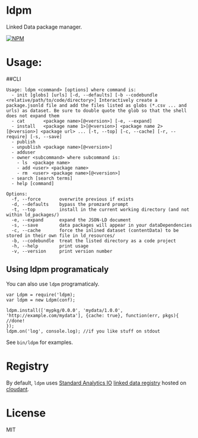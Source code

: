 ldpm
====

Linked Data package manager.

[![NPM](https://nodei.co/npm/ldpm.png)](https://nodei.co/npm/ldpm/)

Usage:
======

##CLI

    Usage: ldpm <command> [options] where command is:
      - init [globs] [urls] [-d, --defaults] [-b --codebundle <relative/path/to/code/directory>] Interactively create a package.jsonld file and add the files listed as globs (*.csv ... and urls) as dataset. Be sure to double quote the glob so that the shell does not expand them
      - cat       <package name>[@<version>] [-e, --expand]
      - install   <package name 1>[@<version>] <package name 2>[@<version>] <package url> ... [-t, --top] [-c, --cache] [-r, --require] [-s, --save]
      - publish
      - unpublish <package name>[@<version>]
      - adduser
      - owner <subcommand> where subcommand is:
        - ls  <package name>
        - add <user> <package name>
        - rm  <user> <package name>[@<version>]
      - search [search terms]
      - help [command]
    
    Options:
      -f, --force       overwrite previous if exists
      -d, --defaults    bypass the promzard prompt
      -t, --top         install in the current working directory (and not within ld_packages/)
      -e, --expand      expand the JSON-LD document
      -s, --save        data packages will appear in your dataDependencies
      -c, --cache       force the inlined dataset (contentData) to be stored in their own file in ld_resources/
      -b, --codebundle  treat the listed directory as a code project
      -h, --help        print usage
      -v, --version     print version number


## Using ldpm programaticaly

You can also use ```ldpm``` programaticaly.

    var Ldpm = require('ldpm);
    var ldpm = new Ldpm(conf);
    
    ldpm.install(['mypkg/0.0.0', 'mydata/1.0.0', 'http://example.com/mydata'], {cache: true}, function(err, pkgs){
    //done!
    });
    ldpm.on('log', console.log); //if you like stuff on stdout


See ```bin/ldpm``` for examples.


Registry
========

By default, ```ldpm``` uses [Standard Analytics IO](http://standardanalytics.io)
[linked data registry](https://github.com/standard-analytics/linked-data-registry)
hosted on [cloudant](https://sballesteros.cloudant.com).

License
=======

MIT
